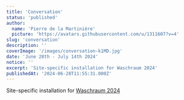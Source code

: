 ```yaml
---
title: 'Conversation'
status: 'published'
author:
  name: 'Pierre de la Martinière'
  picture: 'https://avatars.githubusercontent.com/u/1311607?v=4'
slug: 'conversation'
description: ''
coverImage: '/images/conversation-k1MD.jpg'
date: 'June 28th - July 14th 2024'
notice: ''
excerpt: 'Site-specific installation for Waschraum 2024'
publishedAt: '2024-06-28T11:55:31.000Z'
---
```


Site-specific installation for [Waschraum 2024](https://wasch-raum.ch/elzara-oiseau/)